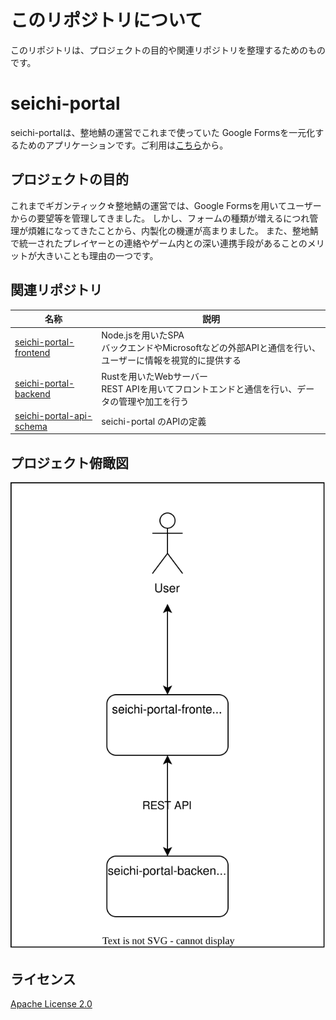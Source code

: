 # このリポジトリについて

このリポジトリは、プロジェクトの目的や関連リポジトリを整理するためのものです。

# seichi-portal

seichi-portalは、整地鯖の運営でこれまで使っていた Google Formsを一元化するためのアプリケーションです。ご利用は[こちら](https://portal.seichi.click)から。

## プロジェクトの目的

これまでギガンティック☆整地鯖の運営では、Google Formsを用いてユーザーからの要望等を管理してきました。
しかし、フォームの種類が増えるにつれ管理が煩雑になってきたことから、内製化の機運が高まりました。
また、整地鯖で統一されたプレイヤーとの連絡やゲーム内との深い連携手段があることのメリットが大きいことも理由の一つです。

## 関連リポジトリ

|名称|説明|
|---|---|
|[seichi-portal-frontend](https://github.com/GiganticMinecraft/seichi-portal-frontend)|Node.jsを用いたSPA<br>バックエンドやMicrosoftなどの外部APIと通信を行い、ユーザーに情報を視覚的に提供する|
|[seichi-portal-backend](https://github.com/GiganticMinecraft/seichi-portal-backend)|Rustを用いたWebサーバー<br>REST APIを用いてフロントエンドと通信を行い、データの管理や加工を行う|
|[seichi-portal-api-schema](https://github.com/GiganticMinecraft/seichi-portal-api-schema)|seichi-portal のAPIの定義|

## プロジェクト俯瞰図

![image](./docs/overhead-view.drawio.svg)

## ライセンス

[Apache License 2.0](./LICENSE)
